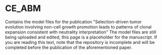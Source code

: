 # CE_ABM
Contains the model files for the publication "Selection-driven tumor evolution involving non-cell growth promotion leads to patterns of clonal expansion consistent with neutrality interpretation"
The model files are still being uploaded and edited, this page is a placeholder for the manuscript. If you are reading this text, note that the repository is incomplete and will be completed before the publication of the aforementioned paper. 
